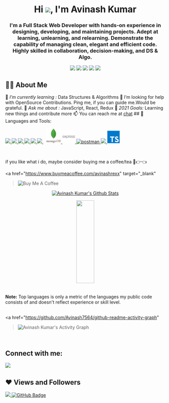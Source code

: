 <h1 align="center">
  Hi
  <img
    src="https://raw.githubusercontent.com/MartinHeinz/MartinHeinz/master/wave.gif"
    width="30px"
  />, I'm Avinash Kumar
</h1>
<h3 align="center">
  I'm a Full Stack Web Developer with hands-on experience in designing,
  developing, and maintaining projects. Adept at learning, unlearning, and
  relearning. Demonstrate the capability of managing clean, elegant and
  efficient code. Highly skilled in collaboration, decision-making, and DS &
  Algo.
</h3>

<p align="center">
  <img src="https://img.shields.io/badge/JS-Javascript-red" />
  <img src="https://img.shields.io/badge/React-React-blue" />
  <img src="https://img.shields.io/badge/Node-node-green" />
  <img src="https://img.shields.io/badge/express-Express-blueviolet" />
  <img src="https://img.shields.io/badge/Mongodb-mongodb-brightgreen" />
</p>

## 🙋‍♂️ About Me 
🌱 *I’m currently learning :* Data Structures & Algorithms 
🤝 I’m looking for help with OpenSource Contributions. Ping me, if you can guide me.Would be grateful. 
💬 *Ask me about :* JavaScript, React, Redux 
🥅 *2021 Goals:* Learning new things and contribute more 📫 You can reach me at
[chat](mailto:avinashkumarmbns@gmail.com) ## 🚀 Languages and Tools:
<p align="left">
  <a href="https://www.w3.org/html/" target="_blank">
    <img src="https://img.icons8.com/color/48/000000/html-5.png" />
  </a>
  <a href="https://www.w3schools.com/css/" target="_blank">
    <img src="https://img.icons8.com/color/48/000000/css3.png" />
  </a>
  <a
    href="https://developer.mozilla.org/en-US/docs/Web/JavaScript"
    target="_blank"
  >
    <img src="https://img.icons8.com/color/48/000000/javascript.png" />
  </a>
  <a href="https://reactjs.org/" target="_blank">
    <img src="https://img.icons8.com/color/48/000000/react-native.png" />
  </a>
  <a href="https://redux.js.org" target="_blank">
    <img src="https://img.icons8.com/color/48/000000/redux.png" />
  </a>
  <!-- <a href="https://getbootstrap.com" target="_blank"> <img src="https://img.icons8.com/color/48/000000/bootstrap.png"/> </a>  -->
  <a style="padding-right: 8px" href="https://nodejs.org" target="_blank">
    <img src="https://img.icons8.com/color/48/000000/nodejs.png" />
  </a>
  <a href="https://www.mongodb.com/" target="_blank">
    <img
      src="https://raw.githubusercontent.com/devicons/devicon/master/icons/mongodb/mongodb-original-wordmark.svg"
      alt="mongodb"
      width="48"
      height="48"
    />
  </a>
  <a href="https://expressjs.com" target="_blank">
    <img
      src="https://raw.githubusercontent.com/devicons/devicon/master/icons/express/express-original-wordmark.svg"
      alt="express"
      width="40"
      height="40"
    />
  </a>
  <a href="https://postman.com" target="_blank">
    <img
      src="https://www.vectorlogo.zone/logos/getpostman/getpostman-icon.svg"
      alt="postman"
      width="45"
      height="45"
    />
  </a>
  <!-- <a style="padding-right:8px;" href="https://www.mysql.com/" target="_blank"> <img src="https://img.icons8.com/fluent/50/000000/mysql-logo.png"/> </a> -->
  <!-- <a href="https://firebase.google.com/" target="_blank"> <img src="https://img.icons8.com/color/48/000000/firebase.png"/> </a>  -->
  <a href="https://git-scm.com/" target="_blank">
    <img src="https://img.icons8.com/color/48/000000/git.png" />
  </a>
  <a href="https://www.typescriptlang.org/" target="_blank">
    <img
      src="https://raw.githubusercontent.com/devicons/devicon/master/icons/typescript/typescript-original.svg"
      alt="typescript"
      width="40"
      height="40"
    />
  </a>
</p>
<br />

if you like what i do, maybe consider buying me a coffee/tea 🥺👉👈

<a href="https://www.buymeacoffee.com/avinashrexx" target="_blank"
  ><img
    src="https://cdn.buymeacoffee.com/buttons/v2/default-red.png"
    alt="Buy Me A Coffee"
    width="150"
/></a>



<p align="center">
  <a href="https://github.com/Avinash7564/github-readme-stats"
    ><img
      alt="Avinash Kumar's Github Stats"
      src="https://github-readme-stats.vercel.app/api?username=Avinash7564&show_icons=true&count_private=true&theme=react&hide_border=true&bg_color=0D1117"
  /></a>
</p>

<p align="center">
  <img
    src="https://github-readme-stats.vercel.app/api/top-langs/?username=Avinash7564&theme=react&hide_border=true&bg_color=0D1117"
    height="260px"
    width="33.25%"
  />
</p>

<br />
<b>Note:</b> Top languages is only a metric of the languages my public code
consists of and doesn't reflect experience or skill level.

<br />
<br />

<a href="https://github.com/Avinash7564/github-readme-activity-graph"
  ><img
    alt="Avinash Kumar's Activity Graph"
    src="https://activity-graph.herokuapp.com/graph?username=Avinash7564&bg_color=0D1117&color=5BCDEC&line=5BCDEC&point=FFFFFF&hide_border=true"
/></a>

<br />

## Connect with me:
<p align="left">
  <a href="https://www.linkedin.com/in/avinash-kumar-20a359211/"
    ><img src="https://img.icons8.com/fluent/48/000000/linkedin.png"
  /></a>
  <!-- <a href = ""><img src="https://img.icons8.com/color/48/000000/youtube-play.png"/></a> -->
</p>

## ❤ Views and Followers
<a href="https://github.com/Avinash7564/github-profile-views-counter">
  <img src="https://komarev.com/ghpvc/?username=Avinash7564" />
</a>
<a href="https://github.com/Avinash7564?tab=followers"
  ><img
    src="https://img.shields.io/github/followers/Avinash7564?label=Followers&style=social"
    alt="GitHub Badge"
/></a>
